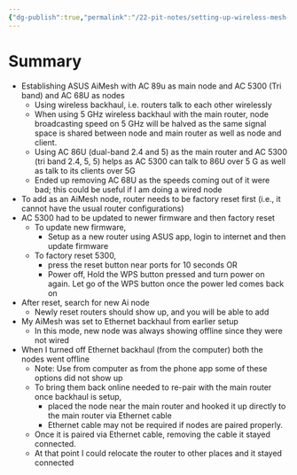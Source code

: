 ```yaml
---
{"dg-publish":true,"permalink":"/22-pit-notes/setting-up-wireless-mesh-using-ai-mesh/","tags":["pit"]}
---
```


 
# Summary
- Establishing ASUS AiMesh with AC 89u as main node and AC 5300 (Tri band) and AC 68U as nodes
	- Using wireless backhaul, i.e. routers talk to each other wirelessly
	- When using 5 GHz wireless backhaul with the main router, node broadcasting speed on 5 GHz will be halved as the same signal space is shared between node and main router as well as node and client. 
	- Using AC 86U (dual-band 2.4 and 5) as the main router and AC 5300 (tri band 2.4, 5, 5) helps as AC 5300 can talk to 86U over 5 G as well as talk to its clients over 5G
	- Ended up removing AC 68U as the speeds coming out of it were bad; this could be useful if I am doing a wired node
- To add as an AiMesh node, router needs to be factory reset first (i.e., it cannot have the usual router configurations)
- AC 5300 had to be updated to newer firmware and then factory reset
	- To update new firmware,
		- Setup as a new router using ASUS app, login to internet and then update firmware
	- To factory reset 5300, 
		- press the reset button near ports for 10 seconds OR
		- Power off, Hold the WPS button pressed and turn power on again. Let go of the WPS button once the power led comes back on 
- After reset, search for new Ai node
	- Newly reset routers should show up, and you will be able to add 
- My AiMesh was set to Ethernet backhaul from earlier setup
	- In this mode, new node was always showing offline since they were not wired
- When I turned off Ethernet backhaul (from the computer) both the nodes went offline
	- Note: Use from computer as from the phone app some of these options did not show up
	- To bring them back online needed to re-pair with the main router once backhaul is setup,
		- placed the node near the main router and hooked it up directly to the main router via Ethernet cable
		- Ethernet cable may not be required if nodes are paired properly.
	- Once it is paired via Ethernet cable, removing the cable it stayed connected.
	- At that point I could relocate the router to other places and it stayed connected